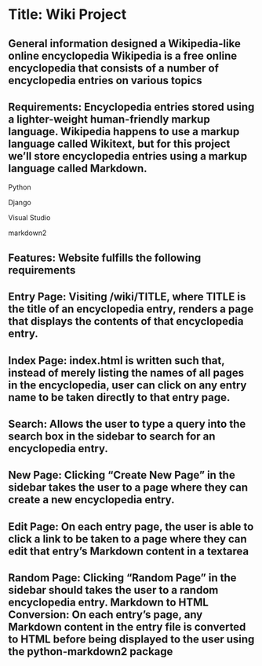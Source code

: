 # Title: Wiki Project

## General information designed a Wikipedia-like online encyclopedia Wikipedia is a free online encyclopedia that consists of a number of encyclopedia entries on various topics

## Requirements: Encyclopedia entries stored using a lighter-weight human-friendly markup language. Wikipedia happens to use a markup language called Wikitext, but for this project we’ll store encyclopedia entries using a markup language called Markdown.

Python

Django

Visual Studio

markdown2

## Features: Website fulfills the following requirements

## Entry Page: Visiting /wiki/TITLE, where TITLE is the title of an encyclopedia entry, renders a page that displays the contents of that encyclopedia entry.

## Index Page: index.html is written such that, instead of merely listing the names of all pages in the encyclopedia, user can click on any entry name to be taken directly to that entry page.

## Search: Allows the user to type a query into the search box in the sidebar to search for an encyclopedia entry.

## New Page: Clicking “Create New Page” in the sidebar takes the user to a page where they can create a new encyclopedia entry.

## Edit Page: On each entry page, the user is able to click a link to be taken to a page where they can edit that entry’s Markdown content in a textarea

## Random Page: Clicking “Random Page” in the sidebar should takes the user to a random encyclopedia entry. Markdown to HTML Conversion: On each entry’s page, any Markdown content in the entry file is converted to HTML before being displayed to the user using the python-markdown2 package
